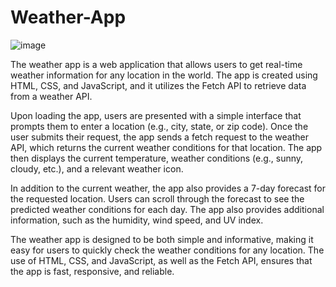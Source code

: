 # Weather-App 

![image](https://user-images.githubusercontent.com/65559478/230878121-fd1e0f53-65c0-4a8e-8cd6-d826672833bd.png)



<p> The weather app is a web application that allows users to get real-time weather information for any location in the world. The app is created using HTML, CSS, and JavaScript, and it utilizes the Fetch API to retrieve data from a weather API.

Upon loading the app, users are presented with a simple interface that prompts them to enter a location (e.g., city, state, or zip code). Once the user submits their request, the app sends a fetch request to the weather API, which returns the current weather conditions for that location. The app then displays the current temperature, weather conditions (e.g., sunny, cloudy, etc.), and a relevant weather icon.

In addition to the current weather, the app also provides a 7-day forecast for the requested location. Users can scroll through the forecast to see the predicted weather conditions for each day. The app also provides additional information, such as the humidity, wind speed, and UV index.

The weather app is designed to be both simple and informative, making it easy for users to quickly check the weather conditions for any location. The use of HTML, CSS, and JavaScript, as well as the Fetch API, ensures that the app is fast, responsive, and reliable. </p>

